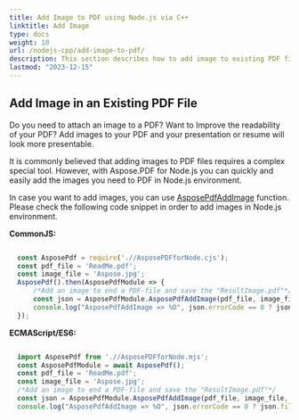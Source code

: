 ```yaml
---
title: Add Image to PDF using Node.js via C++ 
linktitle: Add Image
type: docs
weight: 10
url: /nodejs-cpp/add-image-to-pdf/
description: This section describes how to add image to existing PDF file using Aspose.PDF for Node.js via C++.
lastmod: "2023-12-15"
---
```


## Add Image in an Existing PDF File

Do you need to attach an image to a PDF? Want to Improve the readability of your PDF? Add images to your PDF and your presentation or resume will look more presentable.

It is commonly believed that adding images to PDF files requires a complex special tool. However, with Aspose.PDF for Node.js you can quickly and easily add the images you need to PDF in Node.js environment.

In case you want to add images, you can use [AsposePdfAddImage](https://reference.aspose.com/pdf/nodejs-cpp/organize/asposepdfaddimage/) function. 
Please check the following code snippet in order to add images in Node.js environment.

**CommonJS:**

```cjs

  const AsposePdf = require('.//AsposePDFforNode.cjs');
  const pdf_file = 'ReadMe.pdf';
  const image_file = 'Aspose.jpg';
  AsposePdf().then(AsposePdfModule => {
      /*Add an image to end a PDF-file and save the "ResultImage.pdf"*/
      const json = AsposePdfModule.AsposePdfAddImage(pdf_file, image_file, "ResultAddImage.pdf");
      console.log("AsposePdfAddImage => %O", json.errorCode == 0 ? json.fileNameResult : json.errorText);
  });
```

**ECMAScript/ES6:**

```mjs

  import AsposePdf from './/AsposePDFforNode.mjs';
  const AsposePdfModule = await AsposePdf();
  const pdf_file = 'ReadMe.pdf';
  const image_file = 'Aspose.jpg';
  /*Add an image to end a PDF-file and save the "ResultImage.pdf"*/
  const json = AsposePdfModule.AsposePdfAddImage(pdf_file, image_file, "ResultAddImage.pdf");
  console.log("AsposePdfAddImage => %O", json.errorCode == 0 ? json.fileNameResult : json.errorText);
```